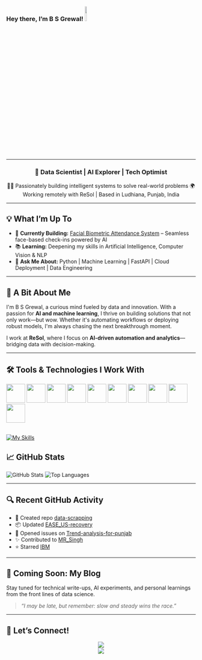 ### Hey there, I’m B S Grewal! <img src="https://user-images.githubusercontent.com/74038190/213866269-5d00981c-7c98-46d7-8a8e-16f462f15227.gif" width="10%" />


---

### <div align="center">🚀 Data Scientist | AI Explorer | Tech Optimist</div>  

<div align="center">
  👨‍💻 Passionately building intelligent systems to solve real-world problems  
  🌍 Working remotely with ReSol | Based in Ludhiana, Punjab, India  
</div>

---

## 💡 What I’m Up To

- 🔧 **Currently Building:** [Facial Biometric Attendance System](https://github.com/beegrewal/Facial-Biometric-attendance-system) – Seamless face-based check-ins powered by AI  
- 📚 **Learning:** Deepening my skills in Artificial Intelligence, Computer Vision & NLP  
- 💬 **Ask Me About:** Python | Machine Learning | FastAPI | Cloud Deployment | Data Engineering  

---

## 🧠 A Bit About Me

I'm B S Grewal, a curious mind fueled by data and innovation. With a passion for **AI and machine learning**, I thrive on building solutions that not only work—but wow. Whether it's automating workflows or deploying robust models, I'm always chasing the next breakthrough moment.

I work at **ReSol**, where I focus on **AI-driven automation and analytics**—bridging data with decision-making.

---

## 🛠️ Tools & Technologies I Work With
<div>
<img src="https://user-images.githubusercontent.com/74038190/212257454-16e3712e-945a-4ca2-b238-408ad0bf87e6.gif" width="50">
  <img src="https://user-images.githubusercontent.com/74038190/212257472-08e52665-c503-4bd9-aa20-f5a4dae769b5.gif" width="50">
<img src="https://user-images.githubusercontent.com/74038190/212257468-1e9a91f1-b626-4baa-b15d-5c385dfa7ed2.gif" width="50">
<img src="https://user-images.githubusercontent.com/74038190/212257465-7ce8d493-cac5-494e-982a-5a9deb852c4b.gif" width="50">
<img src="https://user-images.githubusercontent.com/74038190/212257463-4d082cb4-7483-4eaf-bc25-6dde2628aabd.gif" width="50">
<img src="https://user-images.githubusercontent.com/74038190/212257460-738ff738-247f-4445-a718-cdd0ca76e2db.gif" width="50">
<img src="https://user-images.githubusercontent.com/74038190/212257467-871d32b7-e401-42e8-a166-fcfd7baa4c6b.gif" width="50">
<img src="https://user-images.githubusercontent.com/74038190/212281756-450d3ffa-9335-4b98-a965-db8a18fee927.gif" width="50">
<img src="https://user-images.githubusercontent.com/74038190/212280805-9bcb336b-8c55-46a8-abf8-ff286ab55472.gif" width="50">
<img src="https://user-images.githubusercontent.com/74038190/212280823-79088828-a258-4a4d-8d6c-96315d5a07af.gif" width="50">

</div>
<br><be>  


[![My Skills](https://skillicons.dev/icons?i=flask,html,css,git,github,aws,mongodb,tensorflow,anaconda,django,ai,js,jquery,kali,linux,laravel,opencv,nodejs,sklearn,py&perline=10)](https://skillicons.dev)

## 📈 GitHub Stats

![GitHub Stats](https://github-readme-stats.vercel.app/api?username=beegrewal&show_icons=true&theme=radical)  ![Top Languages](https://github-readme-stats.vercel.app/api/top-langs/?username=beegrewal&layout=compact&theme=dark)


---

## 🔍 Recent GitHub Activity

- 📁 Created repo [data-scrapping](https://github.com/beegrewal/data-scrapping)
- 📦 Updated [EASE_US-recovery](https://github.com/beegrewal/EASE_US-recovery)
- 🐛 Opened issues on [Trend-analysis-for-punjab](https://github.com/beegrewal/Trend-analysis-for-punjab)
- ✨ Contributed to [MR_Singh](https://github.com/beegrewal/MR_Singh)
- ⭐ Starred [IBM](https://github.com/beegrewal/IBM)

---

## 📝 Coming Soon: My Blog

Stay tuned for technical write-ups, AI experiments, and personal learnings from the front lines of data science.

> _“I may be late, but remember: slow and steady wins the race.”_

---

## 🤝 Let’s Connect!

<div align="center">
  <a href="https://www.buymeacoffee.com/bantus1973" target="_blank">
    <img src="https://img.shields.io/badge/Buy%20me%20a%20coffee-orange?style=for-the-badge&logo=buymeacoffee" />
  </a>
  <br />
  <img src="https://komarev.com/ghpvc/?username=beegrewal&style=flat-square" />
</div>
